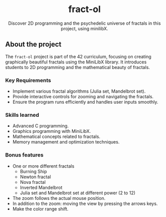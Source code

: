 <div align="center">
  <img src="">
  <h1>fract-ol</h1>
  <p>Discover 2D programming and the psychedelic universe of fractals in this project, using minilibX.</p>
</div>

## About the project
The `fract-ol` project is part of the 42 curriculum, focusing on creating graphically beautiful fractals using the MiniLibX library. It introduces students to 2D programming and the mathematical beauty of fractals.

### Key Requirements
- Implement various fractal algorithms (Julia set, Mandelbrot set).
- Provide interactive controls for zooming and navigating the fractals.
- Ensure the program runs efficiently and handles user inputs smoothly.

### Skills learned
- Advanced C programming.
- Graphics programming with MiniLibX.
- Mathematical concepts related to fractals.
- Memory management and optimization techniques.

### Bonus features
- One or more different fractals
  - Burning Ship
  - Newton fractal
  - Nova fractal
  - Inverted Mandelbrot
  - Julia set and Mandelbrot set at different power (2 to 12)
- The zoom follows the actual mouse position. 
- In addition to the zoom: moving the view by pressing the arrows keys. 
- Make the color range shift.